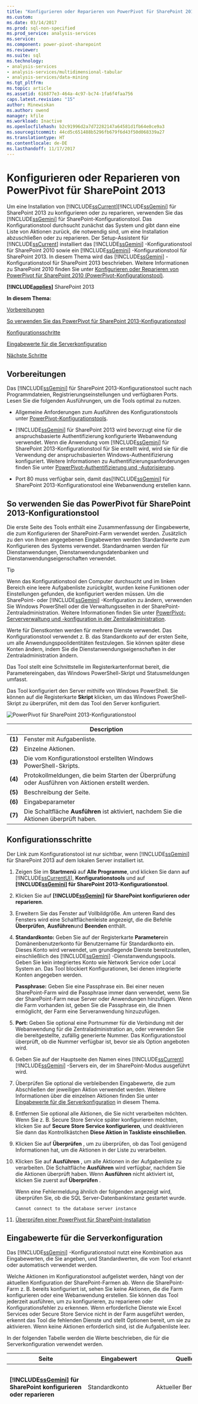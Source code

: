 ```yaml
---
title: "Konfigurieren oder Reparieren von PowerPivot für SharePoint 2013 | Microsoft Docs"
ms.custom: 
ms.date: 03/14/2017
ms.prod: sql-non-specified
ms.prod_service: analysis-services
ms.service: 
ms.component: power-pivot-sharepoint
ms.reviewer: 
ms.suite: sql
ms.technology:
- analysis-services
- analysis-services/multidimensional-tabular
- analysis-services/data-mining
ms.tgt_pltfrm: 
ms.topic: article
ms.assetid: 616877e3-464a-4c97-bc74-1fa6f4faa756
caps.latest.revision: "15"
author: Minewiskan
ms.author: owend
manager: kfile
ms.workload: Inactive
ms.openlocfilehash: b2c91996d2a7d72282147a64581d1fb64e0ce9a3
ms.sourcegitcommit: 44cd5c651488b5296fb679f6d43f50d068339a27
ms.translationtype: HT
ms.contentlocale: de-DE
ms.lasthandoff: 11/17/2017
---
```

# <a name="configure-or-repair-power-pivot-for-sharepoint-2013"></a>Konfigurieren oder Reparieren von PowerPivot für SharePoint 2013
  Um eine Installation von [!INCLUDE[ssCurrent](../../includes/sscurrent-md.md)][!INCLUDE[ssGemini](../../includes/ssgemini-md.md)] für SharePoint 2013 zu konfigurieren oder zu reparieren, verwenden Sie das [!INCLUDE[ssGemini](../../includes/ssgemini-md.md)] für SharePoint-Konfigurationstool. Das Konfigurationstool durchsucht zunächst das System und gibt dann eine Liste von Aktionen zurück, die notwendig sind, um eine Installation abzuschließen oder zu reparieren. Der Setup-Assistent für [!INCLUDE[ssCurrent](../../includes/sscurrent-md.md)] installiert das [!INCLUDE[ssGemini](../../includes/ssgemini-md.md)] -Konfigurationstool für SharePoint 2010 sowie ein [!INCLUDE[ssGemini](../../includes/ssgemini-md.md)] -Konfigurationstool für SharePoint 2013. In diesem Thema wird das [!INCLUDE[ssGemini](../../includes/ssgemini-md.md)] -Konfigurationstool für SharePoint 2013 beschrieben. Weitere Informationen zu SharePoint 2010 finden Sie unter [Konfigurieren oder Reparieren von PowerPivot für SharePoint 2010 (PowerPivot-Konfigurationstool)](http://msdn.microsoft.com/en-us/d61f49c5-efaa-4455-98f2-8c293fa50046).  
  
 **[!INCLUDE[applies](../../includes/applies-md.md)]**  SharePoint 2013  
  
 **In diesem Thema:**  
  
 [Vorbereitungen](#bkmk_before)  
  
 [So verwenden Sie das PowerPivot für SharePoint 2013-Konfigurationstool](#bkmk_using)  
  
 [Konfigurationsschritte](#bkmk_steps)  
  
 [Eingabewerte für die Serverkonfiguration](#bkmk_input)  
  
 [Nächste Schritte](#bkmk_nextsteps)  
  
##  <a name="bkmk_before"></a> Vorbereitungen  
 Das [!INCLUDE[ssGemini](../../includes/ssgemini-md.md)] für SharePoint 2013-Konfigurationstool sucht nach Programmdateien, Registrierungseinstellungen und verfügbaren Ports. Lesen Sie die folgenden Ausführungen, um die Tools optimal zu nutzen.  
  
-   Allgemeine Anforderungen zum Ausführen des Konfigurationstools unter [PowerPivot-Konfigurationstools](../../analysis-services/power-pivot-sharepoint/power-pivot-configuration-tools.md).  
  
-   [!INCLUDE[ssGemini](../../includes/ssgemini-md.md)] für SharePoint 2013 wird bevorzugt eine für die anspruchsbasierte Authentifizierung konfigurierte Webanwendung verwendet. Wenn die Anwendung vom [!INCLUDE[ssGemini](../../includes/ssgemini-md.md)] für SharePoint 2013-Konfigurationstool für Sie erstellt wird, wird sie für die Verwendung der anspruchsbasierten Windows-Authentifizierung konfiguriert. Weitere Informationen zu Authentifizierungsanforderungen finden Sie unter [PowerPivot-Authentifizierung und -Autorisierung](../../analysis-services/power-pivot-sharepoint/power-pivot-authentication-and-authorization.md).  
  
-   Port 80 muss verfügbar sein, damit das[!INCLUDE[ssGemini](../../includes/ssgemini-md.md)] für SharePoint 2013-Konfigurationstool eine Webanwendung erstellen kann.  
  
##  <a name="bkmk_using"></a> So verwenden Sie das PowerPivot für SharePoint 2013-Konfigurationstool  
 Die erste Seite des Tools enthält eine Zusammenfassung der Eingabewerte, die zum Konfigurieren der SharePoint-Farm verwendet werden. Zusätzlich zu den von Ihnen angegebenen Eingabewerten werden Standardwerte zum Konfigurieren des Systems verwendet. Standardnamen werden für Dienstanwendungen, Dienstanwendungsdatenbanken und Dienstanwendungseigenschaften verwendet.  
  
> [!TIP]  
>  Wenn das Konfigurationstool den Computer durchsucht und im linken Bereich eine leere Aufgabenliste zurückgibt, wurden keine Funktionen oder Einstellungen gefunden, die konfiguriert werden müssen. Um die SharePoint- oder [!INCLUDE[ssGemini](../../includes/ssgemini-md.md)] -Konfiguration zu ändern, verwenden Sie Windows PowerShell oder die Verwaltungsseiten in der SharePoint-Zentraladministration. Weitere Informationen finden Sie unter [PowerPivot-Serververwaltung und -konfiguration in der Zentraladministration](../../analysis-services/power-pivot-sharepoint/power-pivot-server-administration-and-configuration-in-central-administration.md).  
  
 Werte für Dienstkonten werden für mehrere Dienste verwendet. Das Konfigurationstool verwendet z. B. das Standardkonto auf der ersten Seite, um alle Anwendungspoolidentitäten festzulegen. Sie können später diese Konten ändern, indem Sie die Dienstanwendungseigenschaften in der Zentraladministration ändern.  
  
 Das Tool stellt eine Schnittstelle im Registerkartenformat bereit, die Parametereingaben, das Windows PowerShell-Skript und Statusmeldungen umfasst.  
  
 Das Tool konfiguriert den Server mithilfe von Windows PowerShell. Sie können auf die Registerkarte **Skript** klicken, um das Windows PowerShell-Skript zu überprüfen, mit dem das Tool den Server konfiguriert.  
  
 ![PowerPivot für SharePoint 2013-Konfigurationstool](../../analysis-services/power-pivot-sharepoint/media/ssas-powerpivot-configtool-4-sharepoint2013-mainpage-configure.gif "PowerPivot für SharePoint 2013-Konfigurationstool")  
  
||Description|  
|-|-----------------|  
|**(1)**|Fenster mit Aufgabenliste.|  
|**(2)**|Einzelne Aktionen.|  
|**(3)**|Die vom Konfigurationstool erstellten Windows PowerShell-Skripts.|  
|**(4)**|Protokollmeldungen, die beim Starten der Überprüfung oder Ausführen von Aktionen erstellt werden.|  
|**(5)**|Beschreibung der Seite.|  
|**(6)**|Eingabeparameter|  
|**(7)**|Die Schaltfläche **Ausführen** ist aktiviert, nachdem Sie die Aktionen überprüft haben.|  
  
##  <a name="bkmk_steps"></a> Konfigurationsschritte  
 Der Link zum Konfigurationstool ist nur sichtbar, wenn [!INCLUDE[ssGemini](../../includes/ssgemini-md.md)] für SharePoint 2013 auf dem lokalen Server installiert ist.  
  
1.  Zeigen Sie im **Startmenü** auf **Alle Programme**, und klicken Sie dann auf [!INCLUDE[ssCurrentUI](../../includes/sscurrentui-md.md)], **Konfigurationstools** und auf **[!INCLUDE[ssGemini](../../includes/ssgemini-md.md)] für SharePoint 2013-Konfigurationstool**.  
  
2.  Klicken Sie auf **[!INCLUDE[ssGemini](../../includes/ssgemini-md.md)] für SharePoint konfigurieren oder reparieren**.  
  
3.  Erweitern Sie das Fenster auf Vollbildgröße. Am unteren Rand des Fensters wird eine Schaltflächenleiste angezeigt, die die Befehle **Überprüfen**, **Ausführen**und **Beenden** enthält.  
  
4.  **Standardkonto:** Geben Sie auf der Registerkarte **Parameter**ein Domänenbenutzerkonto für Benutzername für Standardkonto ein. Dieses Konto wird verwendet, um grundlegende Dienste bereitzustellen, einschließlich des [!INCLUDE[ssGemini](../../includes/ssgemini-md.md)] -Dienstanwendungspools. Geben Sie kein integriertes Konto wie Network Service oder Local System an. Das Tool blockiert Konfigurationen, bei denen integrierte Konten angegeben werden.  
  
     **Passphrase:** Geben Sie eine Passphrase ein. Bei einer neuen SharePoint-Farm wird die Passphrase immer dann verwendet, wenn Sie der SharePoint-Farm neue Server oder Anwendungen hinzufügen. Wenn die Farm vorhanden ist, geben Sie die Passphrase ein, die Ihnen ermöglicht, der Farm eine Serveranwendung hinzuzufügen.  
  
5.  **Port:** Geben Sie optional eine Portnummer für die Verbindung mit der Webanwendung für die Zentraladministration an, oder verwenden Sie die bereitgestellte, zufällig generierte Nummer. Das Konfigurationstool überprüft, ob die Nummer verfügbar ist, bevor sie als Option angeboten wird.  
  
6.  Geben Sie auf der Hauptseite den Namen eines [!INCLUDE[ssCurrent](../../includes/sscurrent-md.md)][!INCLUDE[ssGemini](../../includes/ssgemini-md.md)] -Servers ein, der im SharePoint-Modus ausgeführt wird.  
  
7.  Überprüfen Sie optional die verbleibenden Eingabewerte, die zum Abschließen der jeweiligen Aktion verwendet werden. Weitere Informationen über die einzelnen Aktionen finden Sie unter [Eingabewerte für die Serverkonfiguration](#bkmk_input) in diesem Thema.  
  
8.  Entfernen Sie optional alle Aktionen, die Sie nicht verarbeiten möchten. Wenn Sie z. B. Secure Store Service später konfigurieren möchten, klicken Sie auf **Secure Store Service konfigurieren**, und deaktivieren Sie dann das Kontrollkästchen **Diese Aktion in Taskliste einschließen**.  
  
9. Klicken Sie auf **Überprüfen** , um zu überprüfen, ob das Tool genügend Informationen hat, um die Aktionen in der Liste zu verarbeiten.  
  
10. Klicken Sie auf **Ausführen** , um alle Aktionen in der Aufgabenliste zu verarbeiten. Die Schaltfläche **Ausführen** wird verfügbar, nachdem Sie die Aktionen überprüft haben. Wenn **Ausführen** nicht aktiviert ist, klicken Sie zuerst auf **Überprüfen** .  
  
     Wenn eine Fehlermeldung ähnlich der folgenden angezeigt wird, überprüfen Sie, ob die SQL Server-Datenbankinstanz gestartet wurde.  
  
    ```  
    Cannot connect to the database server instance  
    ```  
  
11. [Überprüfen einer PowerPivot für SharePoint-Installation](../../analysis-services/instances/install-windows/verify-a-power-pivot-for-sharepoint-installation.md)  
  
##  <a name="bkmk_input"></a> Eingabewerte für die Serverkonfiguration  
 Das [!INCLUDE[ssGemini](../../includes/ssgemini-md.md)] -Konfigurationstool nutzt eine Kombination aus Eingabewerten, die Sie angeben, und Standardwerten, die vom Tool erkannt oder automatisch verwendet werden.  
  
 Welche Aktionen im Konfigurationstool aufgelistet werden, hängt von der aktuellen Konfiguration der SharePoint-Farmen ab. Wenn die SharePoint-Farm z. B. bereits konfiguriert ist, sehen Sie keine Aktionen, die die Farm konfigurieren oder eine Webanwendung erstellen. Sie können das Tool jederzeit ausführen, um zu konfigurieren, zu reparieren oder Konfigurationsfehler zu erkennen. Wenn erforderliche Dienste wie Excel Services oder Secure Store Service nicht in der Farm ausgeführt werden, erkennt das Tool die fehlenden Dienste und stellt Optionen bereit, um sie zu aktivieren. Wenn keine Aktionen erforderlich sind, ist die Aufgabenliste leer.  
  
 In der folgenden Tabelle werden die Werte beschrieben, die für die Serverkonfiguration verwendet werden.  
  
|Seite|Eingabewert|Quelle|Description|  
|----------|-----------------|------------|-----------------|  
|**[!INCLUDE[ssGemini](../../includes/ssgemini-md.md)] für SharePoint konfigurieren oder reparieren**|Standardkonto|Aktueller Benutzer|Das Standardkonto ist ein Windows-Domänenbenutzerkonto, das verwendet wird, um gemeinsame Dienste in der Farm bereitzustellen. Es wird zur Bereitstellung folgender Dienste verwendet:|  
||||-<br />                    [!INCLUDE[ssGemini](../../includes/ssgemini-md.md)] -Dienstanwendung|  
||||– Secure Store Service|  
||||– Excel Services|  
||||– Identität für Webanwendungspool|  
||||– Websitesammlungsadministrator|  
||||– Das unbeaufsichtigte Datenaktualisierungskonto für [!INCLUDE[ssGemini](../../includes/ssgemini-md.md)] .|  
||||Standardmäßig wird das Domänenkonto des aktuellen Benutzers verwendet.<br /><br /> Hinweis: Es wird empfohlen, den Standardwert zu ersetzen, es sei denn, Sie konfigurieren einen Server zu Evaluierungs- und anderen als Produktionszwecken.<br /><br /> Sie können nach Konfiguration oder Reparatur Dienstidentitäten mit der Zentraladministration ändern.<br /><br /> Optional können Sie im [!INCLUDE[ssGemini](../../includes/ssgemini-md.md)] -Konfigurationstool dedizierte Konten für folgende Komponenten angeben:|  
||||– Webanwendung, anhand der Seite **Standardwebanwendung erstellen** (vorausgesetzt, das Tool erstellt eine Webanwendung für die Farm).|  
||||-<br />                    [!INCLUDE[ssGemini](../../includes/ssgemini-md.md)] . Auf der Seite **Unbeaufsichtigtes Konto für Datenaktualisierung erstellen** in diesem Tool.|  
||Datenbankserver|Lokale benannte [!INCLUDE[ssGemini](../../includes/ssgemini-md.md)] -Instanz, falls verfügbar|Wenn eine Datenbankmodulinstanz als benannte [!INCLUDE[ssGemini](../../includes/ssgemini-md.md)] -Instanz installiert ist, füllt das Tool das Datenbankserverfeld mit dem Namen dieser Instanz auf. Wenn Sie das Datenbankmodul nicht installiert haben, ist dieses Feld leer.<br /><br /> **Datenbankserver**  ist ein erforderlicher Parameter. Es kann irgendeine Version oder eine Ausgabe von SQL Server sein, die für SharePoint-Farmen unterstützt wird.|  
||Passphrase|Benutzereingabe|Wenn Sie eine neue Farm erstellen, wird die von Ihnen eingegebene Passphrase als Passphrase für die Farm verwendet. Wenn Sie [!INCLUDE[ssGemini](../../includes/ssgemini-md.md)] für SharePoint einer vorhandenen Farm hinzufügen, geben Sie die vorhandene Passphrase für die Farm ein.|  
||SharePoint-Zentraladministration-Port|Standard, falls erforderlich|Wenn die Farm nicht konfiguriert ist, stellt das Tool Optionen bereit, um die Farm zu erstellen, einschließlich der Erstellung eines HTTP-Endpunkts zur Zentraladministration. Es wählt eine zufällig generierte Portnummer aus, die nicht in Gebrauch ist.|  
||[!INCLUDE[ssGemini](../../includes/ssgemini-md.md)] für Excel Services ([Servername]\ [!INCLUDE[ssGemini](../../includes/ssgemini-md.md)])|Benutzereingabe|Der [!INCLUDE[ssGemini](../../includes/ssgemini-md.md)]-Server ist erforderlich, damit Excel Services die Hauptfunktionen von [!INCLUDE[ssGemini](../../includes/ssgemini-md.md)] aktivieren kann. Der Servername, den Sie auf dieser Seite eingeben, wird auch der Liste auf der Seite **[!INCLUDE[ssGemini](../../includes/ssgemini-md.md)]-Server konfigurieren** hinzugefügt.|  
|**Neue Farm konfigurieren**|Datenbankserver<br /><br /> Farmkonto<br /><br /> Passphrase<br /><br /> SharePoint-Zentraladministration-Port|Standard, falls erforderlich|Es werden standardmäßig die Einstellungen übernommen, die Sie auf der Hauptseite eingegeben haben.|  
|**Erstellen einer [!INCLUDE[ssGemini](../../includes/ssgemini-md.md)] -Dienstanwendung**|Name der Dienstanwendung|Standardwert|[!INCLUDE[ssGemini](../../includes/ssgemini-md.md)] Dienstanwendungsname: Der Standardname lautet **Standardwert [!INCLUDE[ssGemini](../../includes/ssgemini-md.md)] Service Application**. Sie können einen anderen Wert im Tool ersetzen.|  
||Datenbankserver|Standardwert|Der Datenbankserver, von dem die Datenbank der [!INCLUDE[ssGemini](../../includes/ssgemini-md.md)] -Dienstanwendung gehostet wird. Der Standardservername ist der Name des für die Farm verwendeten Datenbankservers. Sie können einen anderen Wert als Standardservernamen verwenden.|  
||Datenbankname|Standardwert|Der Name der Datenbank, der für die [!INCLUDE[ssGemini](../../includes/ssgemini-md.md)] -Dienstanwendungsdatenbank erstellt werden soll. Der Standarddatenbankname basiert auf dem Dienstanwendungsnamen, gefolgt von einer GUID, um einen eindeutigen Namen sicherzustellen. Sie können einen anderen Wert im Tool ersetzen.|  
|**Standardwebanwendung erstellen**|Name der Webanwendung|Standard, falls erforderlich|Wenn keine Webanwendungen vorhanden sind, erstellt das Tool eine. Die Webanwendung wird für die Authentifizierung im klassischen Modus und das Lauschen an Port 80 konfiguriert. Die maximale Dateiuploadgröße wird auf 2047 festgelegt, das von SharePoint zugelassene Maximum. Die umfangreichere Dateiuploadgröße ist für die großen [!INCLUDE[ssGemini](../../includes/ssgemini-md.md)] -Dateien vorgesehen, die auf den Server hochgeladen werden.|  
||URL|Standard, falls erforderlich|Das Tool erstellt eine URL auf Grundlage des Servernamens und verwendet die gleichen Dateinamenskonventionen wie SharePoint.|  
||Anwendungspool|Standard, falls erforderlich|Das Tool erstellt in IIS einen Standardanwendungspool.|  
||Konto und Kennwort des Anwendungspools|Standard, falls erforderlich|Das Anwendungspoolkonto basiert auf dem Standardkonto, aber Sie können es im Tool überschreiben.|  
||Datenbankserver|Standard, falls erforderlich|Die Standarddatenbankinstanz ist vorausgewählt, um die Anwendungsinhaltsdatenbank zu speichern, aber Sie können im Tool eine andere SQL Server-Instanz angeben.|  
||Datenbankname|Standard, falls erforderlich|Der Name der Anwendungsdatenbank. Der Datenbankname basiert auf den Dateinamenskonventionen von SharePoint, aber Sie können einen anderen Namen auswählen.|  
|**Webanwendungslösung bereitstellen**|URL|Standard, falls erforderlich|Die Standard-URL wird von der Standardwebanwendung übernommen.|  
||Maximale Dateigröße (in MB)|Standard, falls erforderlich|Die Standardeinstellung ist 2.047. SharePoint-Dokumentbibliotheken verfügen ebenfalls über eine maximale Größe, und die Einstellung der Dokumentbibliothek sollte von der [!INCLUDE[ssGemini](../../includes/ssgemini-md.md)] -Einstellung nicht überschritten werden. Weitere Informationen finden Sie unter [Konfigurieren der maximalen Dateiuploadgröße &#40;PowerPivot für SharePoint&#41;](../../analysis-services/power-pivot-sharepoint/configure-maximum-file-upload-size-power-pivot-for-sharepoint.md).|  
|**Websitesammlung erstellen**|Websiteadministrator|Standard, falls erforderlich|Das Tool verwendet das Standardkonto. Sie können es auf der Seite **Websitesammlung erstellen** überschreiben.|  
||Kontakt-E-Mail|Standard, falls erforderlich|Wenn Microsoft Outlook auf dem Server konfiguriert ist, verwendet das Tool die E-Mail-Adresse des aktuellen Benutzers. Andernfalls wird ein Platzhalterwert verwendet.|  
||Website-URL|Standard, falls erforderlich|Das Tool erstellt die Website-URL und verwendet die gleichen URL-Namenskonventionen wie SharePoint.|  
||Websitetitel|Standard, falls erforderlich|Das Tool fügt **[!INCLUDE[ssGemini](../../includes/ssgemini-md.md)] -Website** als Standardtitel hinzu.|  
|**[!INCLUDE[ssGemini](../../includes/ssgemini-md.md)] -Funktion in einer Websitesammlung aktivieren**|Website-URL||Die URL der Websitesammlung, für die Sie [!INCLUDE[ssGemini](../../includes/ssgemini-md.md)] -Funktionen aktivieren.|  
||Premium-Funktion für diese Website aktivieren||Aktivieren Sie die SharePoint-Websitefunktion "PremiumSite".|  
|**Secure Store Service-Anwendung erstellen**|Name der Dienstanwendung|Standard, falls erforderlich|Geben Sie den Namen für die Secure Store Service-Anwendung ein.|  
||Datenbankserver|Benutzereingabe|Geben Sie den Namen des Datenbankservers ein, der für die Secure Store Service-Anwendung verwendet werden soll.|  
|**Proxy für Secure Store Service-Anwendung erstellen**|Name der Dienstanwendung|Standard, falls erforderlich|Geben Sie den Namen für die Secure Store Service-Anwendung ein, den Sie auf der vorherigen Seite eingegeben haben.|  
||Proxy für Dienstanwendung|Standard, falls erforderlich|Geben Sie den Namen für den Proxy der Secure Store Service-Anwendung ein. Der Name wird in der Standardverbindungsgruppe angezeigt, über die Anwendungen den SharePoint-Inhaltswebanwendungen zugeordnet werden.|  
|**Secure Store Service-Hauptschlüssel aktualisieren**|Proxy für Dienstanwendung|Standard, falls erforderlich|Geben Sie den Namen des Secure Store Service-Anwendungsproxys ein, den Sie auf der vorherigen Seite eingegeben haben.|  
||Passphrase|Benutzereingabe|Der Hauptschlüssel, der für die Datenverschlüsselung verwendet wird. Die zum Generieren des Schlüssels verwendete Passphrase entspricht standardmäßig der Passphrase, die zum Bereitstellen neuer Server in der Farm verwendet wird. Sie können die Standardpassphrase durch eine eindeutige Passphrase ersetzen.|  
|**Unbeaufsichtigtes Konto für 'DataRefresh' erstellen**|Zielanwendungs-ID|Standard, falls erforderlich|Erstellen Sie eine Zielanwendung zum Speichern von Anmeldeinformationen für die unbeaufsichtigte [!INCLUDE[ssGemini](../../includes/ssgemini-md.md)] -Datenaktualisierung.<br /><br /> Die Anwendungs-ID kann beschreibender Text sein.|  
||Anzeigename für die Zielanwendung|Standard, falls erforderlich||  
||Benutzername und Kennwort des unbeaufsichtigten Kontos|Standard, falls erforderlich|Geben Sie Anmeldeinformationen eines Windows-Benutzerkontos ein, das von der Zielanwendung zur Ausführung einer unbeaufsichtigten Datenaktualisierung verwendet wird. Weitere Informationen finden Sie unter [Konfigurieren der Excel Services-Datenaktualisierung mithilfe des unbeaufsichtigten Dienstkontos in SharePoint Server 2013](http://technet.microsoft.com/library/hh525344\(office.15\).aspx) (http://technet.microsoft.com/en-us/library/hh525344(office.15).aspx).|  
||Website-URL|Standard, falls erforderlich|Geben Sie die Website-URL der Websitesammlung ein, die der Zielanwendung zugeordnet ist. Um Zuordnungen mit zusätzlichen Websitesammlungen herzustellen, verwenden Sie die SharePoint-Zentraladministration.|  
|**Excel Services-Dienstanwendung erstellen**|Name der Dienstanwendung|Standard, falls erforderlich|Geben Sie einen Namen für die Dienstanwendung ein. Auf dem Datenbankserver der SharePoint-Farm wird für die Dienstanwendung eine Datenbank mit demselben Namen erstellt.|  
|**[!INCLUDE[ssGemini](../../includes/ssgemini-md.md)] -Server konfigurieren**|Name der Dienstanwendung|Standard, falls erforderlich|Dienstanwendungsname, den Sie auf der vorherigen Seite eingegeben haben.|  
||[!INCLUDE[ssGemini](../../includes/ssgemini-md.md)] -Servername||Liste der registrierten [!INCLUDE[ssGemini](../../includes/ssgemini-md.md)] -Server.<br /><br /> Der auf die Hauptseite eingegebene Servername wird dieser Seite automatisch hinzugefügt.|  
|**[!INCLUDE[ssGemini](../../includes/ssgemini-md.md)] -Add-In als Tracker für die Verwendung von Excel Services registrieren**|Name der Dienstanwendung||Dienstanwendungsname, den Sie auf der vorherigen Seite eingegeben haben.|  
|||||  
  
 Wenn das [!INCLUDE[ssGemini](../../includes/ssgemini-md.md)] für SharePoint 2013-Konfigurationstool die Farm erstellt, legt es die erforderlichen Datenbanken auf dem Datenbankserver an und verwendet die gleichen Dateinamenskonventionen wie SharePoint. Sie können den Farmdatenbanknamen nicht ändern.  
  
 Wenn das Tool eine Websitesammlung erstellt, erstellt es eine Inhaltsdatenbank auf dem Datenbankserver und verwendet die gleichen Dateinamenskonventionen wie SharePoint. Sie können den Inhaltsdatenbanknamen nicht ändern.  
  
## <a name="verify-the-configuration"></a>Überprüfen der Konfiguration  
 Weitere Informationen finden Sie unter „Überprüfen der [!INCLUDE[ssGemini](../../includes/ssgemini-md.md)]-Konfiguration“ in [Konfigurieren von PowerPivot und Bereitstellen von Lösungen &#40;SharePoint 2013&#41;](../../analysis-services/instances/install-windows/configure-power-pivot-and-deploy-solutions-sharepoint-2013.md).  
  
##  <a name="bkmk_nextsteps"></a> Nächste Schritte  
 Nach Abschluss der Serverinstallation gibt es einige weitere Schritte, die Sie durchführen sollten:  
  
-   Gewähren Sie Einzelbenutzern und Gruppen SharePoint-Berechtigungen. Dieser Schritt ist notwendig, um den Zugriff auf Websites und Inhalte zu ermöglichen.  
  
-   Ändern Sie die Identitäten des Dienstanwendungspools für die Ausführung unter einem anderen Konto. Das Angeben verschiedener Identitäten für Dienste und Anwendungen ist ein bewährtes Verfahren für die sichere Bereitstellung von SharePoint.  
  
-   Erstellen Sie zusätzliche vertrauenswürdige Websites in Excel Services, damit Sie Berechtigungen und Konfigurationseinstellungen variieren und herausfinden können, welche am besten für den [!INCLUDE[ssGemini](../../includes/ssgemini-md.md)] -Datenzugriff geeignet sind.  
  
-   Installieren Sie häufig verwendete Datenanbieter, um serverseitige Datenaktualisierung zu aktivieren.  
  
### <a name="grant-sharepoint-permissions-to-workbook-users"></a>Gewähren von SharePoint-Berechtigungen für Arbeitsmappenbenutzer  
 Benutzer benötigen SharePoint-Berechtigungen, bevor sie Arbeitsmappen veröffentlichen oder anzeigen können. Erteilen Sie Benutzern, die veröffentlichte Arbeitsmappen anzeigen müssen, Berechtigungen zum **Anzeigen** , und Benutzern, die Arbeitsmappen veröffentlichen oder verwalten, Berechtigungen zum **Beitragen** . Sie müssen Websitesammlungsadministrator sein, um Berechtigungen erteilen zu können.  
  
1.  Klicken Sie in einer SharePoint 2013-Website, auf das Symbol "Einstellungen" ![SharePoint Einstellungen](../../analysis-services/media/as-sharepoint2013-settings-gear.gif "SharePoint Einstellungen") , und klicken Sie dann auf **Standorteinstellungen**.  
  
2.  Klicken Sie auf **Websiteberechtigungen** in der Gruppe **Benutzer und Berechtigungen** .  
  
3.  Erstellen Sie Gruppen nach Bedarf, wenn Sie eine Gruppe von Benutzern mit der Berechtigung **Teilnehmen** und eine andere Gruppe einrichten möchten, in der Benutzer nur über die Berechtigung **Anzeigen** verfügen.  
  
4.  Geben Sie die Windows-Domänenbenutzer- oder -Gruppenkonten ein, die in den Gruppen enthalten sein sollen. Verwenden Sie wie zuvor keine E-Mail-Adressen bzw. keine Verteilergruppe, wenn die Anwendung für die klassische Authentifizierung konfiguriert wurde.  
  
### <a name="install-data-providers-used-in-data-refresh-and-check-user-permissions"></a>Installieren von in der Datenaktualisierung verwendeten Datenanbietern und Überprüfen von Benutzerberechtigungen  
 Die serverseitige Datenaktualisierung ermöglicht Benutzern das erneute Importieren aktualisierter Daten in ihre Arbeitsmappen in unbeaufsichtigtem Modus. Um eine Datenaktualisierung erfolgreich durchzuführen, muss der Server, auf dem Analysis Services im SharePoint-Modus ausführt wird, die gleichen Datenanbieter haben, die beim ursprünglichen Import der Daten verwendet wurden. Darüber hinaus sind für das Benutzerkonto, unter dem die Datenaktualisierung ausgeführt wird, oft Leseberechtigungen für die externen Datenquellen erforderlich. Überprüfen Sie die Anforderungen für das Aktivieren und Konfigurieren der Datenaktualisierung, um ein erfolgreiches Ergebnis sicherzustellen. Weitere Informationen finden Sie unter [PowerPivot-Datenaktualisierung mit SharePoint 2010](http://msdn.microsoft.com/en-us/01b54e6f-66e5-485c-acaa-3f9aa53119c9).  
  
> [!NOTE]  
>  Für [!INCLUDE[ssCurrent](../../includes/sscurrent-md.md)][!INCLUDE[ssGemini](../../includes/ssgemini-md.md)] für SharePoint 2013 werden die Datenanbieter installiert, wenn Sie das Installationsprogramm **spPowerPivot.msi** und das [!INCLUDE[ssGemini](../../includes/ssgemini-md.md)] für SharePoint 2013-Konfigurationstool ausführen. Weitere Informationen finden Sie unter [Installieren oder Deinstallieren des PowerPivot für SharePoint-Add-In &#40;SharePoint 2013&#41;](../../analysis-services/instances/install-windows/install-or-uninstall-the-power-pivot-for-sharepoint-add-in-sharepoint-2013.md).  
  
### <a name="change-application-pool-and-service-identities-in-sharepoint"></a>Ändern des Anwendungspools und der Dienstidentitäten in SharePoint  
 Das [!INCLUDE[ssGemini](../../includes/ssgemini-md.md)] -Konfigurationstool stellt Farmfunktionen, Anwendungen und Dienste zur Ausführung unter einem einzelnen Konto bereit. Dies vereinfacht die Installation, führt aber nicht zu einer Bereitstellung, die die Sicherheitsanforderungen einer SharePoint-Farm erfüllt. Um eine stabilere Bereitstellung zu erzielen, ändern Sie die Anwendungspools und Dienstidentitäten so, dass sie unter anderen Konten ausgeführt werden, nachdem das Setup abgeschlossen ist. Weitere Informationen finden Sie unter [Konfigurieren von PowerPivot-Dienstkonten](../../analysis-services/power-pivot-sharepoint/configure-power-pivot-service-accounts.md).  
  
### <a name="create-additional-trusted-sites-in-excel-services"></a>Erstellen von zusätzlichen vertrauenswürdigen Websites in Excel Services  
 Sie können vertrauenswürdige Websites in Excel Services hinzufügen, um die Berechtigungen und Konfigurationseinstellungen auf Websites zu variieren, die Excel-Arbeitsmappen und [!INCLUDE[ssGemini](../../includes/ssgemini-md.md)] -Daten bereitstellen. Weitere Informationen finden Sie unter [Erstellen eines vertrauenswürdigen Speicherorts für PowerPivot-Websites in der Zentraladministration](../../analysis-services/power-pivot-sharepoint/create-a-trusted-location-for-power-pivot-sites-in-central-administration.md).  
  
### <a name="build-a-includessgeminiincludesssgemini-mdmd-workbook"></a>Erstellen einer [!INCLUDE[ssGemini](../../includes/ssgemini-md.md)] -Arbeitsmappe  
 Nachdem Sie die Serverkomponenten in einer Farm installiert haben, können Sie die erste Excel 2013-Arbeitsmappe erstellen, die eingebettete [!INCLUDE[ssGemini](../../includes/ssgemini-md.md)] -Daten verwendet, und sie dann in einer SharePoint-Bibliothek veröffentlichen. Alternativ können Sie eine [!INCLUDE[ssGemini](../../includes/ssgemini-md.md)] -Beispielarbeitsmappe hochladen oder veröffentlichen, um den [!INCLUDE[ssGemini](../../includes/ssgemini-md.md)] -Datenzugriff in SharePoint zu überprüfen. Weitere Informationen finden Sie unter den folgenden Links:  
  
-   [Power Pivot-Hilfe](https://support.office.com/en-us/article/Power-Pivot-Help-241aac41-92e3-4e46-ae58-2f2cd7dbcf4f) (https://support.office.com/en-us/article/Power-Pivot-Help-241aac41-92e3-4e46-ae58-2f2cd7dbcf4f).  
  
-   [Starten von PowerPivot in Excel 2013-Add-Ins](http://office.microsoft.com/excel-help/start-powerpivot-in-excel-2013-add-in-HA102837097.aspx?CTT=5&origin=HA102837110) (http://office.microsoft.com/excel-help/start-powerpivot-in-excel-2013-add-in-HA102837097.aspx?CTT=5&origin=HA102837110).  
  
### <a name="add-additional-analysis-services-servers-in-sharepoint-mode"></a>Hinzufügen zusätzlicher Analysis Services-Server im SharePoint-Modus  
 Wenn Sie mit der Zeit feststellen, dass zusätzlicher Datenspeicher und zusätzliche Verarbeitungskapazität erforderlich sind, können Sie der Farm zusätzliche Server hinzufügen, auf denen Analysis Services im SharePoint-Modus ausgeführt wird. Für [!INCLUDE[ssCurrent](../../includes/sscurrent-md.md)][!INCLUDE[ssGemini](../../includes/ssgemini-md.md)] für SharePoint 2013 installieren Sie neue [!INCLUDE[ssASnoversion](../../includes/ssasnoversion-md.md)] -Server im SharePoint-Modus und konfigurieren dann Excel Services. Weitere Informationen finden Sie im Abschnitt „Über die Installation auf einem Server hinausgehende Installationen“ unter [Installieren von Analysis Services im PowerPivot-Modus](../../analysis-services/instances/install-windows/install-analysis-services-in-power-pivot-mode.md).  
  
## <a name="additional-resources"></a>Zusätzliche Ressourcen  
 ![SharePoint-Einstellungen](../../analysis-services/media/as-sharepoint2013-settings-gear.gif "SharePoint Einstellungen") [Submit Feedback und Kontaktinformationen Informationen über Microsoft SQL Server Connect](https://connect.microsoft.com/SQLServer/Feedback) (https://connect.microsoft.com/SQLServer/Feedback).  
  
## <a name="see-also"></a>Siehe auch  
 [Installieren oder Deinstallieren des PowerPivot für SharePoint-Add-In &#40;SharePoint 2013&#41;](../../analysis-services/instances/install-windows/install-or-uninstall-the-power-pivot-for-sharepoint-add-in-sharepoint-2013.md)   
 [PowerPivot-Konfigurationstools](../../analysis-services/power-pivot-sharepoint/power-pivot-configuration-tools.md)   
 [PowerPivot-Serververwaltung und -konfiguration in der Zentraladministration](../../analysis-services/power-pivot-sharepoint/power-pivot-server-administration-and-configuration-in-central-administration.md)   
 [Aktualisieren von Arbeitsmappen und planmäßige Datenaktualisierungen &#40;SharePoint 2013&#41;](../../analysis-services/instances/install-windows/upgrade-workbooks-and-scheduled-data-refresh-sharepoint-2013.md)  
  
  

